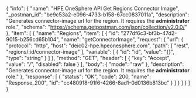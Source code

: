 {
  "info": {
    "name": "HPE OneSphere API Get Regions Connector Image",
    "_postman_id": "be9c53a2-e096-4733-b158-67cc0837011a",
    "description": "Generates connector-image url for the region. It requires the **administrator** role.",
    "schema": "https://schema.getpostman.com/json/collection/v2.0.0/"
  },
  "item": [
    {
      "name": "Regions",
      "item": [
        {
          "id": "277df6c3-bf3b-47d2-9015-b256cd65b104",
          "name": "getConnectorImage",
          "request": {
            "url": {
              "protocol": "http",
              "host": "deic02-hpe.hpeonesphere.com",
              "path": [
                "rest",
                "regions/:id/connector-image"
              ],
              "variable": [
                {
                  "id": "id",
                  "value": "{}",
                  "type": "string"
                }
              ]
            },
            "method": "GET",
            "header": [
              {
                "key": "Accept",
                "value": "*/*",
                "disabled": false
              }
            ],
            "body": {
              "mode": "raw"
            },
            "description": "Generates connector-image url for the region. It requires the **administrator** role."
          },
          "response": [
            {
              "status": "OK",
              "code": 200,
              "name": "Response_200",
              "id": "cc480918-91f6-4266-8ad1-0d0136b813bc"
            }
          ]
        }
      ]
    }
  ]
}